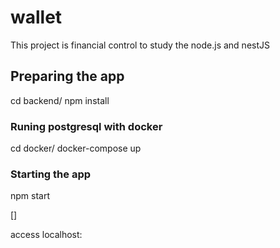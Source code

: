 # wallet

This project is financial control to study the node.js and nestJS

## Preparing the app

cd backend/
npm install

### Runing postgresql with docker

cd docker/
docker-compose up

### Starting the app

npm start

[]

access localhost:
